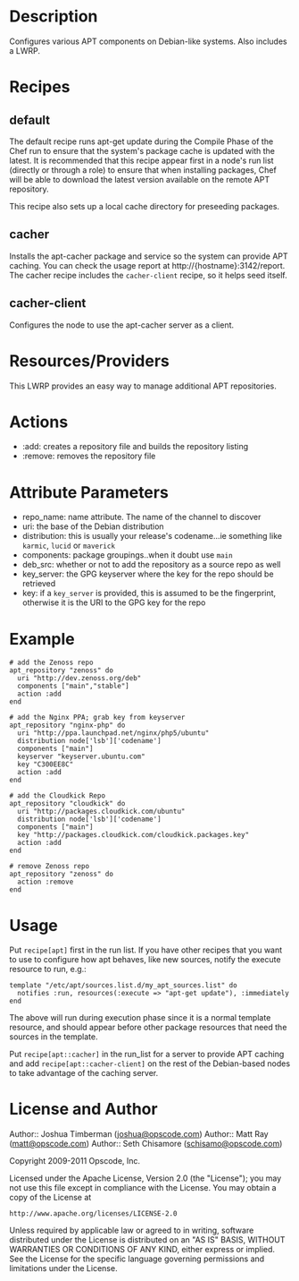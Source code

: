 Description
===========

Configures various APT components on Debian-like systems.  Also includes a LWRP.

Recipes
=======

default
-------
The default recipe runs apt-get update during the Compile Phase of the Chef run to ensure that the system's package cache is updated with the latest. It is recommended that this recipe appear first in a node's run list (directly or through a role) to ensure that when installing packages, Chef will be able to download the latest version available on the remote APT repository.

This recipe also sets up a local cache directory for preseeding packages.

cacher
------
Installs the apt-cacher package and service so the system can provide APT caching. You can check the usage report at http://{hostname}:3142/report. The cacher recipe includes the `cacher-client` recipe, so it helps seed itself.

cacher-client
-------------
Configures the node to use the apt-cacher server as a client.

Resources/Providers
===================

This LWRP provides an easy way to manage additional APT repositories.

# Actions

- :add: creates a repository file and builds the repository listing
- :remove: removes the repository file

# Attribute Parameters

- repo_name: name attribute. The name of the channel to discover
- uri: the base of the Debian distribution
- distribution: this is usually your release's codename...ie something like `karmic`, `lucid` or `maverick`
- components: package groupings..when it doubt use `main`
- deb_src: whether or not to add the repository as a source repo as well
- key_server: the GPG keyserver where the key for the repo should be retrieved
- key: if a `key_server` is provided, this is assumed to be the fingerprint, otherwise it is the URI to the GPG key for the repo

# Example

    # add the Zenoss repo
    apt_repository "zenoss" do
      uri "http://dev.zenoss.org/deb"
      components ["main","stable"]
      action :add
    end

    # add the Nginx PPA; grab key from keyserver
    apt_repository "nginx-php" do
      uri "http://ppa.launchpad.net/nginx/php5/ubuntu"
      distribution node['lsb']['codename']
      components ["main"]
      keyserver "keyserver.ubuntu.com"
      key "C300EE8C"
      action :add
    end

    # add the Cloudkick Repo
    apt_repository "cloudkick" do
      uri "http://packages.cloudkick.com/ubuntu"
      distribution node['lsb']['codename']
      components ["main"]
      key "http://packages.cloudkick.com/cloudkick.packages.key"
      action :add
    end

    # remove Zenoss repo
    apt_repository "zenoss" do
      action :remove
    end

Usage
=====

Put `recipe[apt]` first in the run list. If you have other recipes that you want to use to configure how apt behaves, like new sources, notify the execute resource to run, e.g.:

    template "/etc/apt/sources.list.d/my_apt_sources.list" do
      notifies :run, resources(:execute => "apt-get update"), :immediately
    end

The above will run during execution phase since it is a normal template resource, and should appear before other package resources that need the sources in the template.

Put `recipe[apt::cacher]` in the run_list for a server to provide APT caching and add `recipe[apt::cacher-client]` on the rest of the Debian-based nodes to take advantage of the caching server.

License and Author
==================

Author:: Joshua Timberman (<joshua@opscode.com>)
Author:: Matt Ray (<matt@opscode.com>)
Author:: Seth Chisamore (<schisamo@opscode.com>)

Copyright 2009-2011 Opscode, Inc.

Licensed under the Apache License, Version 2.0 (the "License");
you may not use this file except in compliance with the License.
You may obtain a copy of the License at

    http://www.apache.org/licenses/LICENSE-2.0

Unless required by applicable law or agreed to in writing, software
distributed under the License is distributed on an "AS IS" BASIS,
WITHOUT WARRANTIES OR CONDITIONS OF ANY KIND, either express or implied.
See the License for the specific language governing permissions and
limitations under the License.
